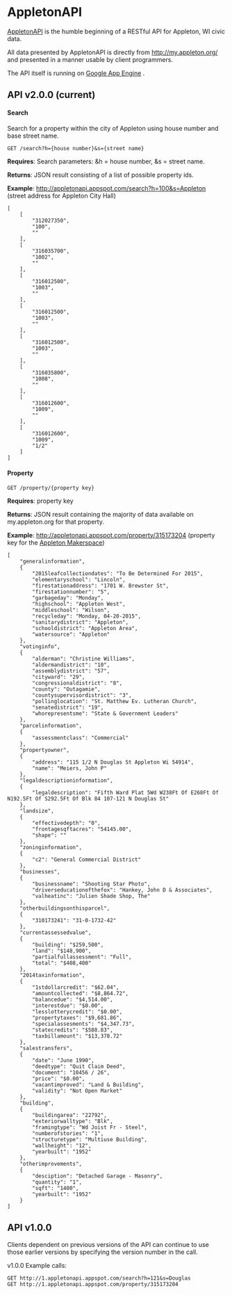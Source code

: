 AppletonAPI
===========

[AppletonAPI](http://appletonapi.appspot.com/) is the humble beginning of a RESTful API for Appleton, WI civic data.

All data presented by AppletonAPI is directly from http://my.appleton.org/ and presented in a manner usable by client programmers.

The API itself is running on [Google App Engine](https://developers.google.com/appengine/) .

## API v2.0.0 (current)

#### Search

Search for a property within the city of Appleton using house number and base street name.

    GET /search?h={house number}&s={street name}

**Requires**: Search parameters: &h = house number, &s = street name.

**Returns**: JSON result consisting of a list of possible property ids.

**Example**: http://appletonapi.appspot.com/search?h=100&s=Appleton (street address for Appleton City Hall)

```
[
    [
        "312027350",
        "100",
        ""
    ],
    [
        "316035700",
        "1002",
        ""
    ],
    [
        "316012500",
        "1003",
        ""
    ],
    [
        "316012500",
        "1003",
        ""
    ],
    [
        "316012500",
        "1003",
        ""
    ],
    [
        "316035800",
        "1008",
        ""
    ],
    [
        "316012600",
        "1009",
        ""
    ],
    [
        "316012600",
        "1009",
        "1/2"
    ]
]
```

#### Property

    GET /property/{property key}

**Requires**: property key

**Returns**: JSON result containing the majority of data available on my.appleton.org for that property.

**Example**: http://appletonapi.appspot.com/property/315173204 (property key for the [Appleton Makerspace](http://appletonmakerspace.org))

```
[
    "generalinformation",
    {
        "2015leafcollectiondates": "To Be Determined For 2015",
        "elementaryschool": "Lincoln",
        "firestationaddress": "1701 W. Brewster St",
        "firestationnumber": "5",
        "garbageday": "Monday",
        "highschool": "Appleton West",
        "middleschool": "Wilson",
        "recycleday": "Monday, 04-20-2015",
        "sanitarydistrict": "Appleton",
        "schooldistrict": "Appleton Area",
        "watersource": "Appleton"
    },
    "votinginfo",
    {
        "alderman": "Christine Williams",
        "aldermandistrict": "10",
        "assemblydistrict": "57",
        "cityward": "29",
        "congressionaldistrict": "8",
        "county": "Outagamie",
        "countysupervisordistrict": "3",
        "pollinglocation": "St. Matthew Ev. Lutheran Church",
        "senatedistrict": "19",
        "whorepresentsme": "State & Government Leaders"
    },
    "parcelinformation",
    {
        "assessmentclass": "Commercial"
    },
    "propertyowner",
    {
        "address": "115 1/2 N Douglas St Appleton Wi 54914",
        "name": "Meiers, John P"
    },
    "legaldescriptioninformation",
    {
        "legaldescription": "Fifth Ward Plat 5Wd W238Ft Of E268Ft Of N192.5Ft Of S292.5Ft Of Blk 84 107-121 N Douglas St"
    },
    "landsize",
    {
        "effectivedepth": "0",
        "frontagesqftacres": "54145.00",
        "shape": ""
    },
    "zoninginformation",
    {
        "c2": "General Commercial District"
    },
    "businesses",
    {
        "businessname": "Shooting Star Photo",
        "driverseducationofthefox": "Hankey, John D & Associates",
        "valheatinc": "Julien Shade Shop, The"
    },
    "otherbuildingsonthisparcel",
    {
        "310173241": "31-0-1732-42"
    },
    "currentassessedvalue",
    {
        "building": "$259,500",
        "land": "$148,900",
        "partialfullassessment": "Full",
        "total": "$408,400"
    },
    "2014taxinformation",
    {
        "1stdollarcredit": "$62.04",
        "amountcollected": "$8,864.72",
        "balancedue": "$4,514.00",
        "interestdue": "$0.00",
        "lesslotterycredit": "$0.00",
        "propertytaxes": "$9,681.86",
        "specialassesments": "$4,347.73",
        "statecredits": "$588.83",
        "taxbillamount": "$13,378.72"
    },
    "salestransfers",
    {
        "date": "June 1990",
        "deedtype": "Quit Claim Deed",
        "document": "10456 / 26",
        "price": "$0.00",
        "vacantimproved": "Land & Building",
        "validity": "Not Open Market"
    },
    "building",
    {
        "buildingarea": "22792",
        "exteriorwalltype": "Blk",
        "framingtype": "Wd Joist Fr - Steel",
        "numberofstories": "1",
        "structuretype": "Multiuse Building",
        "wallheight": "12",
        "yearbuilt": "1952"
    },
    "otherimprovements",
    {
        "desciption": "Detached Garage - Masonry",
        "quantity": "1",
        "sqft": "1400",
        "yearbuilt": "1952"
    }
]
```

## API v1.0.0

Clients dependent on previous versions of the API can continue to use those earlier versions by specifying the version number in the call.

v1.0.0 Example calls:

    GET http://1.appletonapi.appspot.com/search?h=121&s=Douglas
    GET http://1.appletonapi.appspot.com/property/315173204
